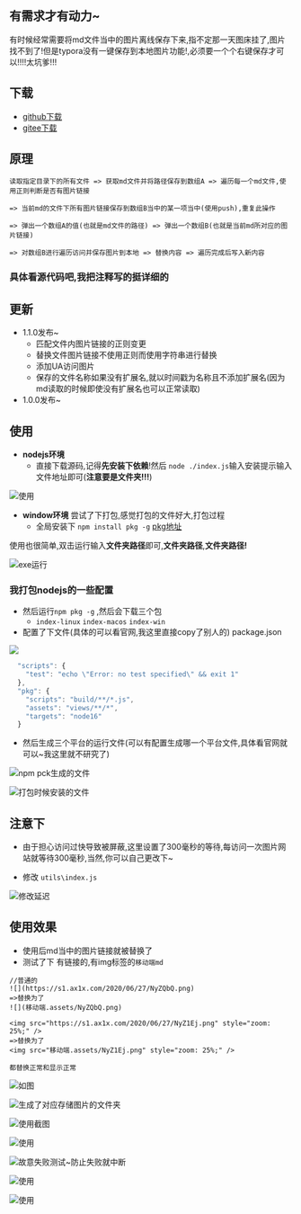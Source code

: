 ## 有需求才有动力~

有时候经常需要将md文件当中的图片离线保存下来,指不定那一天图床挂了,图片找不到了!但是typora没有一键保存到本地图片功能!,必须要一个个右键保存才可以!!!!太坑爹!!!

## 下载

* [github下载](https://github.com/superBiuBiuMan/MarkdownPictureDownLoadAndReplace) 
* [gitee下载](https://gitee.com/superBiuBiu/MarkdownPictureDownLoadAndReplace)

## 原理

```
读取指定目录下的所有文件 => 获取md文件并将路径保存到数组A => 遍历每一个md文件,使用正则判断是否有图片链接

=> 当前md的文件下所有图片链接保存到数组B当中的某一项当中(使用push),重复此操作

=> 弹出一个数组A的值(也就是md文件的路径) => 弹出一个数组B(也就是当前md所对应的图片链接)

=> 对数组B进行遍历访问并保存图片到本地 => 替换内容 => 遍历完成后写入新内容
```

### 具体看源代码吧,我把注释写的挺详细的

## 更新

* 1.1.0发布~
  * 匹配文件内图片链接的正则变更
  * 替换文件图片链接不使用正则而使用字符串进行替换
  * 添加UA访问图片
  * 保存的文件名称如果没有扩展名,就以时间戳为名称且不添加扩展名(因为md读取的时候即使没有扩展名也可以正常读取)
* 1.0.0发布~

## 使用

* **nodejs环境**
  * 直接下载源码,记得**先安装下依赖**!然后 `node ./index.js`输入安装提示输入文件地址即可(**注意要是文件夹!!!**)

![使用](README.assets/202205281002006.png)

* **window环境** 尝试了下打包,感觉打包的文件好大,打包过程
  * 全局安装下 `npm install pkg -g` [pkg地址](https://github.com/vercel/pkg)

使用也很简单,双击运行输入**文件夹路径**即可,**文件夹路径**,**文件夹路径!**

![exe运行](README.assets/202205281048150.png)



### 我打包nodejs的一些配置

* 然后运行`npm pkg -g` ,然后会下载三个包
  * `index-linux` `index-macos` `index-win`
* 配置了下文件(具体的可以看官网,我这里直接copy了别人的) package.json

![](README.assets/202205280935788.png)

```js
  "scripts": {
    "test": "echo \"Error: no test specified\" && exit 1"
  },
  "pkg": {
    "scripts": "build/**/*.js",
    "assets": "views/**/*",
    "targets": "node16"
  }
```

* 然后生成三个平台的运行文件(可以有配置生成哪一个平台文件,具体看官网就可以~我这里就不研究了)

![npm pck生成的文件](README.assets/202205280937735.png)

![打包时候安装的文件](README.assets/202205280939511.png)

## 注意下

* 由于担心访问过快导致被屏蔽,这里设置了300毫秒的等待,每访问一次图片网站就等待300毫秒,当然,你可以自己更改下~

* 修改 `utils\index.js`

![修改延迟](README.assets/202205281001741.png)

## 使用效果

* 使用后md当中的图片链接就被替换了
* 测试了下 有链接的,有img标签的`移动端md`

```
//普通的
![](https://s1.ax1x.com/2020/06/27/NyZQbQ.png)
=>替换为了
![](移动端.assets/NyZQbQ.png)

<img src="https://s1.ax1x.com/2020/06/27/NyZ1Ej.png" style="zoom: 25%;" />
=>替换为了
<img src="移动端.assets/NyZ1Ej.png" style="zoom: 25%;" />

都替换正常和显示正常
```



![如图](README.assets/202205281005164.png)

![生成了对应存储图片的文件夹](README.assets/202205281005668.png)

![使用截图](README.assets/202205281005685.png)

![使用](README.assets/202205281022103.png)

![故意失败测试~防止失败就中断](README.assets/202205281026056.png)

![使用](README.assets/202205281048486.png)

![使用](https://dreamos.oss-cn-beijing.aliyuncs.com/gitblog/202207051026604.png)